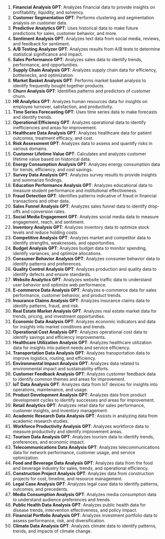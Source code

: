 1. **Financial Analysis GPT**: Analyzes financial data to provide insights on profitability, liquidity, and solvency.
2. **Customer Segmentation GPT**: Performs clustering and segmentation analysis on customer data.
3. **Predictive Analytics GPT**: Uses historical data to make future predictions for sales, customer behavior, and more.
4. **Sentiment Analysis GPT**: Analyzes text data from social media, reviews, and feedback for sentiment.
5. **A/B Testing Analyzer GPT**: Analyzes results from A/B tests to determine statistical significance and impact.
6. **Sales Performance GPT**: Analyzes sales data to identify trends, performance, and opportunities.
7. **Supply Chain Analysis GPT**: Analyzes supply chain data for efficiency, bottlenecks, and optimization.
8. **Market Basket Analysis GPT**: Performs market basket analysis to identify frequently bought together products.
9. **Churn Analysis GPT**: Identifies patterns and predictors of customer churn.
10. **HR Analytics GPT**: Analyzes human resources data for insights on employee turnover, satisfaction, and productivity.
11. **Time Series Forecasting GPT**: Uses time series data to make forecasts and identify trends.
12. **Operational Efficiency GPT**: Analyzes operational data to identify inefficiencies and areas for improvement.
13. **Healthcare Data Analysis GPT**: Analyzes healthcare data for patient outcomes, treatment efficacy, and cost.
14. **Risk Assessment GPT**: Analyzes data to assess and quantify risks in various domains.
15. **Customer Lifetime Value GPT**: Calculates and analyzes customer lifetime value based on historical data.
16. **Energy Consumption Analysis GPT**: Analyzes energy consumption data for trends, efficiency, and cost savings.
17. **Survey Data Analysis GPT**: Analyzes survey results to provide insights and summarize findings.
18. **Education Performance Analysis GPT**: Analyzes educational data to measure student performance and institutional effectiveness.
19. **Fraud Detection GPT**: Identifies patterns indicative of fraud in financial transactions and other data.
20. **Sales Funnel Analysis GPT**: Analyzes sales funnel data to identify drop-offs and conversion rates.
21. **Social Media Engagement GPT**: Analyzes social media data to measure engagement, reach, and sentiment.
22. **Inventory Analysis GPT**: Analyzes inventory data to optimize stock levels and reduce holding costs.
23. **Competitive Analysis GPT**: Analyzes market and competitor data to identify strengths, weaknesses, and opportunities.
24. **Budget Analysis GPT**: Analyzes budget data to monitor spending, identify variances, and optimize allocations.
25. **Consumer Behavior Analysis GPT**: Analyzes consumer behavior data to identify patterns and preferences.
26. **Quality Control Analysis GPT**: Analyzes production and quality data to identify defects and ensure standards.
27. **Website Analytics GPT**: Analyzes website traffic data to understand user behavior and optimize web performance.
28. **E-commerce Data Analysis GPT**: Analyzes e-commerce data for sales performance, customer behavior, and product trends.
29. **Insurance Claims Analysis GPT**: Analyzes insurance claims data to identify patterns, fraud, and risk.
30. **Real Estate Market Analysis GPT**: Analyzes real estate market data for trends, pricing, and investment opportunities.
31. **Economic Data Analysis GPT**: Analyzes economic indicators and data for insights into market conditions and trends.
32. **Operational Cost Analysis GPT**: Analyzes operational cost data to identify savings and efficiency improvements.
33. **Healthcare Utilization Analysis GPT**: Analyzes healthcare utilization data for insights into patient needs and service efficiency.
34. **Transportation Data Analysis GPT**: Analyzes transportation data to improve logistics, routing, and efficiency.
35. **Environmental Impact Analysis GPT**: Analyzes data related to environmental impact and sustainability efforts.
36. **Customer Feedback Analysis GPT**: Analyzes customer feedback data to identify common themes and areas for improvement.
37. **IoT Data Analysis GPT**: Analyzes data from IoT devices for insights into operations, maintenance, and usage.
38. **Product Development Analysis GPT**: Analyzes data from product development cycles to identify successes and areas for improvement.
39. **Retail Analytics GPT**: Analyzes retail data for sales performance, customer insights, and inventory management.
40. **Academic Research Data Analysis GPT**: Assists in analyzing data from academic research studies.
41. **Workforce Productivity Analysis GPT**: Analyzes workforce data to measure productivity and identify improvement areas.
42. **Tourism Data Analysis GPT**: Analyzes tourism data to identify trends, preferences, and economic impact.
43. **Telecommunications Data Analysis GPT**: Analyzes telecommunications data for network performance, customer usage, and service optimization.
44. **Food and Beverage Data Analysis GPT**: Analyzes data from the food and beverage industry for sales, trends, and operational efficiency.
45. **Construction Project Analysis GPT**: Analyzes data from construction projects for cost, timeline, and resource management.
46. **Legal Case Analysis GPT**: Analyzes legal case data to identify patterns, outcomes, and precedents.
47. **Media Consumption Analysis GPT**: Analyzes media consumption data to understand audience preferences and trends.
48. **Public Health Data Analysis GPT**: Analyzes public health data for disease trends, intervention effectiveness, and policy impact.
49. **Financial Portfolio Analysis GPT**: Analyzes investment portfolio data to assess performance, risk, and diversification.
50. **Climate Data Analysis GPT**: Analyzes climate data to identify patterns, trends, and impacts of climate change.
```